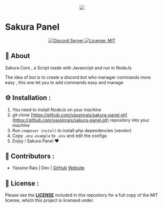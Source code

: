 <p align=center>
  <img src="https://i.imgur.com/Hgh7vem.jpg" >
  <h1 >Sakura Panel</h1>
</p>


<p align="center">
  <a href="https://discord.gg/YGQcNcX">
      <img src="https://discordapp.com/api/guilds/733309225911975957/embed.png" alt="Discord Server"/>
  </a>
  <a href="https://github.com/yassinrais/sakura-core/blob/master/LICENSE">
    <img alt="License: MIT" src="https://img.shields.io/badge/License-MIT-yellow.svg" target="_blank" />
  </a>
</p>

## 📗 About

<p>Sakura Core , a Script made with Javascript and run in NodeJs </p>
<p>The idea of bot is to create a discord bot who manager commands more easy ,
this one let you to add commands easy and manage </p>



## ⚙️ Installation :

1. You need to install NodeJs on your *machine*
2. git clone [https://github.com/yassinrais/sakura-panel.git](https://github.com/yassinrais/sakura-panel.git) repository into your *machine*
3. Run ``composer install`` to install php dependencies (vendor)
4. Copy ``.env.example`` to ``.env`` and edit the configs
5. Enjoy ! Sakura Panel ♥ 


## 👥 Contributors :

* Yassine Rais | Dev | [GitHub](https://github.com/yassinrais) [Website](https://neutrapp.com)


## 📝 License :

Please see the **[LICENSE](LICENSE)** included in this repository for a full copy of the MIT license, which this project is licensed under.

